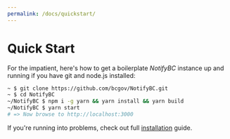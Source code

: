 ```yaml
---
permalink: /docs/quickstart/
---
```


# Quick Start

For the impatient, here's how to get a boilerplate _NotifyBC_ instance up and running if you have git and node.js installed:

```sh
~ $ git clone https://github.com/bcgov/NotifyBC.git
~ $ cd NotifyBC
~/NotifyBC $ npm i -g yarn && yarn install && yarn build
~/NotifyBC $ yarn start
# => Now browse to http://localhost:3000
```

If you're running into problems, check out full [installation](../installation/) guide.
